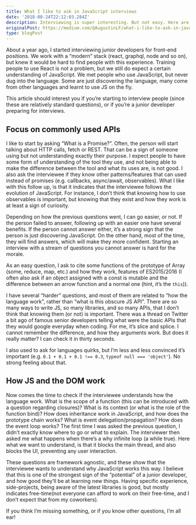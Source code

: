 ```yaml
---
title: What I like to ask in JavaScript interviews
date: '2018-08-24T22:12:03.284Z'
description: Interviewing is super interesting. But not easy. Here are some things that helped
originalPost: https://medium.com/@AugustinLF/what-i-like-to-ask-in-javascript-interviews-414253027719
type: blogPost
---
```


About a year ago, I started interviewing junior developers for front-end positions. We work with a “modern” stack (react, graphql, node and so on), but knew it would be hard to find people with this experience. Training people to use React is not a problem, but we still do expect a certain understanding of JavaScript. We met people who use JavaScript, but never dug into the language. Some are just discovering the language, many come from other languages and learnt to use JS on the fly.

This article should interest you if you’re starting to interview people (since these are relatively standard questions), or if you’re a junior developer preparing for interviews.

## Focus on commonly used APIs

I like to start by asking “What is a Promise?”. Often, the person will start talking about HTTP calls, fetch or REST. That can be a sign of someone using but not understanding exactly their purpose. I expect people to have some form of understanding of the tool they use, and not being able to make the difference between the tool and what its uses are, is not good. I also ask the interviewee if they know other patterns/features that can used instead of promises (e.g. callbacks, async/await, observables). What I like with this follow up, is that it indicates that the interviewee follows the evolution of JavaScript. For instance, I don’t think that knowing how to use observables is important, but knowing that they exist and how they work is at least a sign of curiosity.

Depending on how the previous questions went, I can go easier, or not. If the person failed to answer, following up with an easier one have several benefits. If the person cannot answer either, it’s a strong sign that the person is just discovering JavaScript. On the other hand, most of the time, they will find answers, which will make they more confident. Starting an interview with a stream of questions you cannot answer is hard for the morale.

As an easy question, I ask to cite some functions of the prototype of Array (some, reduce, map, etc.) and how they work, features of ES2015/2016 (I often also ask if an object assigned with a const is mutable and the difference between an arrow function and a normal one (hint, it’s the `this`)).

I have several “harder” questions, and most of them are related to “how the language work”, rather than “what is this obscure JS API”. There are so many ways to write JS, so many libraries, and so many APIs, that I don’t think that knowing them (or not) is important. There was a thread on Twitter a bit ago of famous senior developers telling what were the basic APIs that they would google everyday when coding. For me, it’s slice and splice. I cannot remember the difference, and how they arguments work. But does it really matter? I can check it in thirty seconds.

I also used to ask for languages quirks, but I’m less and less convinced it’s important (e.g. `0.1 + 0.1 + 0.1 !== 0.3`, `typeof null === 'object'`). No strong feeling about that.

## How JS and the DOM work

Now comes the time to check if the interviewee understands how the language work. What is the scope of a function (this can be introduced with a question regarding closures)? What is its context (or what is the role of the function bind)? How does inheritance work in JavaScript, and how does the prototype chain works? What is event delegation/propagation? How does the event loop works? The first time I was asked the previous question, I didn’t exactly know where to go or what to explain. The interviewer then asked me what happens when there’s a why infinite loop (a while true). Here what we want to understand, is that it blocks the main thread, and also blocks the UI, preventing any user interaction.

These questions are framework agnostic, and these show that the interviewee wants to understand why JavaScript works this way. I believe that this is one of the strongest sign of the “potential” of a junior developer, and how good they’ll be at learning new things. Having specific experience, side-projects, being aware of the latest libraries is good, but mostly indicates free-time(not everyone can afford to work on their free-time, and I don’t expect that from my coworkers).

If you think I’m missing something, or if you know other questions, I’m all ear!

